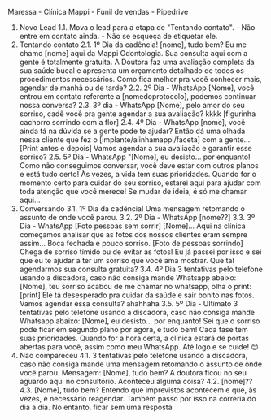 Maressa - Clínica Mappi - Funil de vendas - Pipedrive
1. Novo Lead
1.1. Mova o lead para a etapa de "Tentando contato". - Não entre em contato ainda. - Não se esqueça
de etiquetar ele.
2. Tentando contato
2.1. 1º Dia da cadência! [nome], tudo bem? Eu me chamo [nome] aqui da Mappi Odontologia. Sua
consulta aqui com a gente é totalmente gratuita. A Doutora faz uma avaliação completa da sua saúde
bucal e apresenta um orçamento detalhado de todos os procedimentos necessários. Como fica
melhor pra você conhecer mais, agendar de manhã ou de tarde?
2.2. 2º Dia - WhatsApp [Nome], você entrou em contato referente a [nomedoprotocolo], podemos
continuar nossa conversa?
2.3. 3º dia - WhatsApp [Nome], pelo amor do seu sorriso, cadê você pra gente agendar a sua
avaliação? kkkk [figurinha cachorro sorrindo com a flor]
2.4. 4º Dia - WhatsApp [nome], você ainda tá na dúvida se a gente pode te ajudar? Então dá uma
olhada nessa cliente que fez o [implante/alinhamappi/faceta] com a gente... [Print antes e depois]
Vamos agendar a sua avaliação e garantir esse sorriso?
2.5. 5º Dia - WhatsApp "[Nome], eu desisto… por enquanto! Como não conseguimos conversar, você
deve estar com outros planos e está tudo certo! Às vezes, a vida tem suas prioridades. Quando for o
momento certo para cuidar do seu sorriso, estarei aqui para ajudar com toda atenção que você
merece! Se mudar de ideia, é só me chamar aqui...
3. Conversando
3.1. 1º Dia da cadência! Uma mensagem retomando o assunto de onde você parou.
3.2. 2º Dia - WhatsApp [nome??]
3.3. 3º Dia - WhatsApp [Foto pessoas sem sorrir] [Nome]... Aqui na clínica começamos analisar que
as fotos dos nossos clientes eram sempre assim... Boca fechada e pouco sorriso. [Foto de pessoas
sorrindo] Chega de sorriso tímido ou de evitar as fotos! Eu já passei por isso e sei que eu te ajudar a
ter um sorriso que você ama mostrar. Que tal agendarmos sua consulta gratuita?
3.4. 4º Dia 3 tentativas pelo telefone usando a discadora, caso não consiga mande Whatsapp abaixo:
[Nome], teu sorriso acabou de me chamar no whatsapp, olha o print: [print] Ele tá desesperado pra
cuidar da saúde e sair bonito nas fotos. Vamos agendar essa consulta? ahahhaha
3.5. 5º Dia - Ultimato 3 tentativas pelo telefone usando a discadora, caso não consiga mande
Whatsapp abaixo: [Nome], eu desisto... por enquanto! Sei que o sorriso pode ficar em segundo plano
por agora, e tudo bem! Cada fase tem suas prioridades. Quando for a hora certa, a clínica estará de
portas abertas para você, assim como meu WhatsApp. Até logo e se cuide! 😊
4. Não compareceu
4.1. 3 tentativas pelo telefone usando a discadora, caso não consiga mande uma mensagem
retomando o assunto de onde você parou. Mensagem: [Nome], tudo bem? A doutora ficou no seu
aguardo aqui no consultório. Aconteceu alguma coisa?
4.2. [nome]??
4.3. [Nome], tudo bem? Entendo que imprevistos acontecem e que, às vezes, é necessário
reagendar. Também passo por isso na correria do dia a dia. No entanto, ficar sem uma resposta